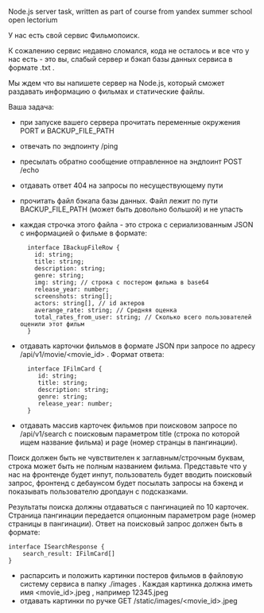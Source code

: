 Node.js server task, written as part of course from yandex summer school open lectorium

У нас есть свой сервис Фильмопоиск.

К сожалению сервис недавно сломался, кода не осталось и все что у нас есть - это вы, слабый сервер и бэкап базы данных сервиса в формате .txt .

Мы ждем что вы напишете сервер на Node.js, который сможет раздавать информацию о фильмах и статические файлы.

Ваша задача:

- при запуске вашего сервера прочитать переменные окружения PORT и BACKUP_FILE_PATH
- отвечать по эндпоинту /ping
- пресылать обратно сообщение отправленное на эндпоинт POST /echo
- отдавать ответ 404 на запросы по несуществующему пути
- прочитать файл бэкапа базы данных. Файл лежит по пути BACKUP_FILE_PATH (может быть довольно большой) и не упасть
- каждая строчка этого файла - это строка с сериализованным JSON с информацией о фильме в формате:

    
        interface IBackupFileRow {
          id: string;
          title: string;
          description: string;
          genre: string;
          img: string; // строка с постером фильма в base64
          release_year: number;
          screenshots: string[];
          actors: string[], // id актеров
          averange_rate: string; // Средняя оценка
          total_rates_from_user: string; // Сколько всего пользователей оценили этот фильм
        }

- отдавать карточки фильмов в формате JSON при запросе по адресу /api/v1/movie/<movie_id> . Формат ответа:


        interface IFilmCard {
           id: string;
           title: string;
           description: string;
           genre: string;
           release_year: number;
        }

- отдавать массив карточек фильмов при поисковом запросе по /api/v1/search с поисковым параметром title (строка по которой ищем название фильма) и page (номер странцы в пангинации).

Поиск должен быть не чувствителен к заглавным/строчным буквам, строка может быть не полным названием фильма. Представьте что у нас на фронтенде будет инпут, пользователь будет вводить поисковый запрос, фронтенд с дебаунсом будет посылать запросы на бэкенд и показывать пользователю дропдаун с подсказками.

Результаты поиска должны отдаваться с пангинацией по 10 карточек. Страница пангинации передается опционным параметром page (номер страницы в пангинации). Ответ на поисковый запрос должен быть в формате:

    interface ISearchResponse {
        search_result: IFilmCard[]
    }

- распарсить и положить картинки постеров фильмов в файловую систему сервиса в папку ./images . Каждая картинка должна иметь имя <movie_id>.jpeg , например 12345.jpeg
- отдавать картинки по ручке GET /static/images/<movie_id>.jpeg
